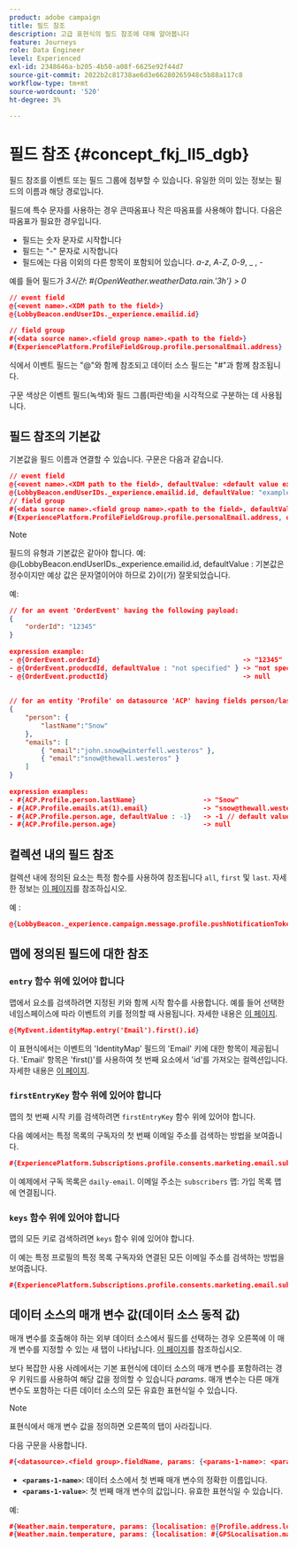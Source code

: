 ```yaml
---
product: adobe campaign
title: 필드 참조
description: 고급 표현식의 필드 참조에 대해 알아봅니다
feature: Journeys
role: Data Engineer
level: Experienced
exl-id: 2348646a-b205-4b50-a08f-6625e92f44d7
source-git-commit: 2022b2c81738ae6d3e66280265948c5b88a117c8
workflow-type: tm+mt
source-wordcount: '520'
ht-degree: 3%

---
```


# 필드 참조 {#concept_fkj_ll5_dgb}

필드 참조를 이벤트 또는 필드 그룹에 첨부할 수 있습니다. 유일한 의미 있는 정보는 필드의 이름과 해당 경로입니다.

필드에 특수 문자를 사용하는 경우 큰따옴표나 작은 따옴표를 사용해야 합니다. 다음은 따옴표가 필요한 경우입니다.

* 필드는 숫자 문자로 시작합니다
* 필드는 &quot;-&quot; 문자로 시작합니다
* 필드에는 다음 이외의 다른 항목이 포함되어 있습니다. _a_-_z_, _A_-_Z_, _0_-_9_, _ , _-_

예를 들어 필드가 _3시간_: _#{OpenWeather.weatherData.rain.&#39;3h&#39;} > 0_

```json
// event field
@{<event name>.<XDM path to the field>}
@{LobbyBeacon.endUserIDs._experience.emailid.id}

// field group
#{<data source name>.<field group name>.<path to the field>}
#{ExperiencePlatform.ProfileFieldGroup.profile.personalEmail.address}
```

식에서 이벤트 필드는 &quot;@&quot;와 함께 참조되고 데이터 소스 필드는 &quot;#&quot;과 함께 참조됩니다.

구문 색상은 이벤트 필드(녹색)와 필드 그룹(파란색)을 시각적으로 구분하는 데 사용됩니다.

## 필드 참조의 기본값

기본값을 필드 이름과 연결할 수 있습니다. 구문은 다음과 같습니다.

```json
// event field
@{<event name>.<XDM path to the field>, defaultValue: <default value expression>}
@{LobbyBeacon.endUserIDs._experience.emailid.id, defaultValue: "example@adobe.com"}
// field group
#{<data source name>.<field group name>.<path to the field>, defaultValue: <default value expression>}
#{ExperiencePlatform.ProfileFieldGroup.profile.personalEmail.address, defaultValue: "example@adobe.com"}
```

>[!NOTE]
>
>필드의 유형과 기본값은 같아야 합니다. 예: @{LobbyBeacon.endUserIDs._experience.emailid.id, defaultValue : 기본값은 정수이지만 예상 값은 문자열이어야 하므로 2}이(가) 잘못되었습니다.

예:

```json
// for an event 'OrderEvent' having the following payload:
{
    "orderId": "12345"
}
 
expression example:
- @{OrderEvent.orderId}                                    -> "12345"
- @{OrderEvent.producdId, defaultValue : "not specified" } -> "not specified" // default value, productId is not a field present in the payload
- @{OrderEvent.productId}                                  -> null
 
 
// for an entity 'Profile' on datasource 'ACP' having fields person/lastName, with fetched data such as:
{
    "person": {
        "lastName":"Snow"
    },
    "emails": [
        { "email":"john.snow@winterfell.westeros" },
        { "email":"snow@thewall.westeros" }
    ]
}
 
expression examples:
- #{ACP.Profile.person.lastName}                 -> "Snow"
- #{ACP.Profile.emails.at(1).email}              -> "snow@thewall.westeros"
- #{ACP.Profile.person.age, defaultValue : -1}   -> -1 // default value, age is not a field present in the payload
- #{ACP.Profile.person.age}                      -> null
```

## 컬렉션 내의 필드 참조

컬렉션 내에 정의된 요소는 특정 함수를 사용하여 참조됩니다 `all`, `first` 및 `last`. 자세한 정보는 [이 페이지](../expression/collection-management-functions.md)를 참조하십시오.

예 :

```json
@{LobbyBeacon._experience.campaign.message.profile.pushNotificationTokens.all()
```

## 맵에 정의된 필드에 대한 참조

### `entry` 함수 위에 있어야 합니다

맵에서 요소를 검색하려면 지정된 키와 함께 시작 함수를 사용합니다. 예를 들어 선택한 네임스페이스에 따라 이벤트의 키를 정의할 때 사용됩니다. 자세한 내용은 [이 페이지](../../event/about-creating.md#select-the-namespace).

```json
@{MyEvent.identityMap.entry('Email').first().id}
```

이 표현식에서는 이벤트의 &#39;IdentityMap&#39; 필드의 &#39;Email&#39; 키에 대한 항목이 제공됩니다. &#39;Email&#39; 항목은 &#39;first()&#39;를 사용하여 첫 번째 요소에서 &#39;id&#39;를 가져오는 컬렉션입니다. 자세한 내용은 [이 페이지](../expression/collection-management-functions.md).

### `firstEntryKey` 함수 위에 있어야 합니다

맵의 첫 번째 시작 키를 검색하려면 `firstEntryKey` 함수 위에 있어야 합니다.

다음 예에서는 특정 목록의 구독자의 첫 번째 이메일 주소를 검색하는 방법을 보여줍니다.

```json
#{ExperiencePlatform.Subscriptions.profile.consents.marketing.email.subscriptions.entry('daily-email').subscribers.firstEntryKey()}
```

이 예제에서 구독 목록은 `daily-email`. 이메일 주소는 `subscribers` 맵: 가입 목록 맵에 연결됩니다.

### `keys` 함수 위에 있어야 합니다

맵의 모든 키로 검색하려면 `keys` 함수 위에 있어야 합니다.

이 예는 특정 프로필의 특정 목록 구독자와 연결된 모든 이메일 주소를 검색하는 방법을 보여줍니다.

```json
#{ExperiencePlatform.Subscriptions.profile.consents.marketing.email.subscriptions.entry('daily-mail').subscribers.keys()
```

## 데이터 소스의 매개 변수 값(데이터 소스 동적 값)

매개 변수를 호출해야 하는 외부 데이터 소스에서 필드를 선택하는 경우 오른쪽에 이 매개 변수를 지정할 수 있는 새 탭이 나타납니다. [이 페이지](../expression/expressionadvanced.md)를 참조하십시오.

보다 복잡한 사용 사례에서는 기본 표현식에 데이터 소스의 매개 변수를 포함하려는 경우 키워드를 사용하여 해당 값을 정의할 수 있습니다 _params_. 매개 변수는 다른 매개 변수도 포함하는 다른 데이터 소스의 모든 유효한 표현식일 수 있습니다.

>[!NOTE]
>
>표현식에서 매개 변수 값을 정의하면 오른쪽의 탭이 사라집니다.

다음 구문을 사용합니다.

```json
#{<datasource>.<field group>.fieldName, params: {<params-1-name>: <params-1-value>, <params-2-name>: <params-2-value>}}
```

* **`<params-1-name>`**: 데이터 소스에서 첫 번째 매개 변수의 정확한 이름입니다.
* **`<params-1-value>`**: 첫 번째 매개 변수의 값입니다. 유효한 표현식일 수 있습니다.

예:

```json
#{Weather.main.temperature, params: {localisation: @{Profile.address.localisation}}}
#{Weather.main.temperature, params: {localisation: #{GPSLocalisation.main.coordinates, params: {city: @{Profile.address.city}}}}}
```
